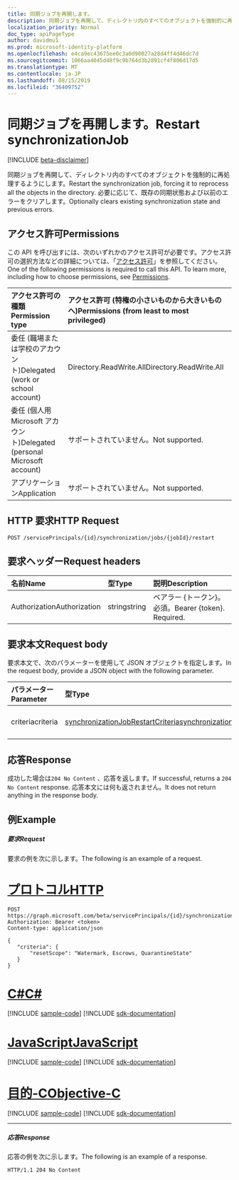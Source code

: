 ```yaml
---
title: 同期ジョブを再開します。
description: 同期ジョブを再開して、ディレクトリ内のすべてのオブジェクトを強制的に再処理するようにします。 必要に応じて、既存の同期状態および以前のエラーをクリアします。
localization_priority: Normal
doc_type: apiPageType
author: davidmu1
ms.prod: microsoft-identity-platform
ms.openlocfilehash: e4ca9ec43675ee0c3a0d90027a28d4ff4d46dc7d
ms.sourcegitcommit: 1066aa4045d48f9c9b764d3b2891cf4f806d17d5
ms.translationtype: MT
ms.contentlocale: ja-JP
ms.lasthandoff: 08/15/2019
ms.locfileid: "36409752"
---
```

# <a name="restart-synchronizationjob"></a><span data-ttu-id="80972-104">同期ジョブを再開します。</span><span class="sxs-lookup"><span data-stu-id="80972-104">Restart synchronizationJob</span></span>

[!INCLUDE [beta-disclaimer](../../includes/beta-disclaimer.md)]

<span data-ttu-id="80972-105">同期ジョブを再開して、ディレクトリ内のすべてのオブジェクトを強制的に再処理するようにします。</span><span class="sxs-lookup"><span data-stu-id="80972-105">Restart the synchronization job, forcing it to reprocess all the objects in the directory.</span></span> <span data-ttu-id="80972-106">必要に応じて、既存の同期状態および以前のエラーをクリアします。</span><span class="sxs-lookup"><span data-stu-id="80972-106">Optionally clears existing synchronization state and previous errors.</span></span>

## <a name="permissions"></a><span data-ttu-id="80972-107">アクセス許可</span><span class="sxs-lookup"><span data-stu-id="80972-107">Permissions</span></span>
<span data-ttu-id="80972-p103">この API を呼び出すには、次のいずれかのアクセス許可が必要です。アクセス許可の選択方法などの詳細については、「[アクセス許可](/graph/permissions-reference)」を参照してください。</span><span class="sxs-lookup"><span data-stu-id="80972-p103">One of the following permissions is required to call this API. To learn more, including how to choose permissions, see [Permissions](/graph/permissions-reference).</span></span>

|<span data-ttu-id="80972-110">アクセス許可の種類</span><span class="sxs-lookup"><span data-stu-id="80972-110">Permission type</span></span>                        | <span data-ttu-id="80972-111">アクセス許可 (特権の小さいものから大きいものへ)</span><span class="sxs-lookup"><span data-stu-id="80972-111">Permissions (from least to most privileged)</span></span>              |
|:--------------------------------------|:---------------------------------------------------------|
|<span data-ttu-id="80972-112">委任 (職場または学校のアカウント)</span><span class="sxs-lookup"><span data-stu-id="80972-112">Delegated (work or school account)</span></span>     |<span data-ttu-id="80972-113">Directory.ReadWrite.All</span><span class="sxs-lookup"><span data-stu-id="80972-113">Directory.ReadWrite.All</span></span>  |
|<span data-ttu-id="80972-114">委任 (個人用 Microsoft アカウント)</span><span class="sxs-lookup"><span data-stu-id="80972-114">Delegated (personal Microsoft account)</span></span> |<span data-ttu-id="80972-115">サポートされていません。</span><span class="sxs-lookup"><span data-stu-id="80972-115">Not supported.</span></span> |
|<span data-ttu-id="80972-116">アプリケーション</span><span class="sxs-lookup"><span data-stu-id="80972-116">Application</span></span>                            |<span data-ttu-id="80972-117">サポートされていません。</span><span class="sxs-lookup"><span data-stu-id="80972-117">Not supported.</span></span>  | 

## <a name="http-request"></a><span data-ttu-id="80972-118">HTTP 要求</span><span class="sxs-lookup"><span data-stu-id="80972-118">HTTP Request</span></span>
<!-- { "blockType": "ignored" } -->
```http
POST /servicePrincipals/{id}/synchronization/jobs/{jobId}/restart
```

## <a name="request-headers"></a><span data-ttu-id="80972-119">要求ヘッダー</span><span class="sxs-lookup"><span data-stu-id="80972-119">Request headers</span></span>

| <span data-ttu-id="80972-120">名前</span><span class="sxs-lookup"><span data-stu-id="80972-120">Name</span></span>           | <span data-ttu-id="80972-121">型</span><span class="sxs-lookup"><span data-stu-id="80972-121">Type</span></span>    | <span data-ttu-id="80972-122">説明</span><span class="sxs-lookup"><span data-stu-id="80972-122">Description</span></span>|
|:---------------|:--------|:-----------|
| <span data-ttu-id="80972-123">Authorization</span><span class="sxs-lookup"><span data-stu-id="80972-123">Authorization</span></span>  | <span data-ttu-id="80972-124">string</span><span class="sxs-lookup"><span data-stu-id="80972-124">string</span></span>  | <span data-ttu-id="80972-p104">ベアラー {トークン}。必須。</span><span class="sxs-lookup"><span data-stu-id="80972-p104">Bearer {token}. Required.</span></span> |

## <a name="request-body"></a><span data-ttu-id="80972-127">要求本文</span><span class="sxs-lookup"><span data-stu-id="80972-127">Request body</span></span>

<span data-ttu-id="80972-128">要求本文で、次のパラメーターを使用して JSON オブジェクトを指定します。</span><span class="sxs-lookup"><span data-stu-id="80972-128">In the request body, provide a JSON object with the following parameter.</span></span>

| <span data-ttu-id="80972-129">パラメーター</span><span class="sxs-lookup"><span data-stu-id="80972-129">Parameter</span></span>     | <span data-ttu-id="80972-130">型</span><span class="sxs-lookup"><span data-stu-id="80972-130">Type</span></span>      | <span data-ttu-id="80972-131">説明</span><span class="sxs-lookup"><span data-stu-id="80972-131">Description</span></span>    |
|:--------------|:----------|:---------------|
|<span data-ttu-id="80972-132">criteria</span><span class="sxs-lookup"><span data-stu-id="80972-132">criteria</span></span>       |[<span data-ttu-id="80972-133">synchronizationJobRestartCriteria</span><span class="sxs-lookup"><span data-stu-id="80972-133">synchronizationJobRestartCriteria</span></span>](../resources/synchronization-synchronizationjobrestartcriteria.md) |<span data-ttu-id="80972-134">再起動の条件</span><span class="sxs-lookup"><span data-stu-id="80972-134">Restart criteria</span></span>|

## <a name="response"></a><span data-ttu-id="80972-135">応答</span><span class="sxs-lookup"><span data-stu-id="80972-135">Response</span></span>

<span data-ttu-id="80972-136">成功した場合は`204 No Content` 、応答を返します。</span><span class="sxs-lookup"><span data-stu-id="80972-136">If successful, returns a `204 No Content` response.</span></span> <span data-ttu-id="80972-137">応答本文には何も返されません。</span><span class="sxs-lookup"><span data-stu-id="80972-137">It does not return anything in the response body.</span></span>

## <a name="example"></a><span data-ttu-id="80972-138">例</span><span class="sxs-lookup"><span data-stu-id="80972-138">Example</span></span>

##### <a name="request"></a><span data-ttu-id="80972-139">要求</span><span class="sxs-lookup"><span data-stu-id="80972-139">Request</span></span>
<span data-ttu-id="80972-140">要求の例を次に示します。</span><span class="sxs-lookup"><span data-stu-id="80972-140">The following is an example of a request.</span></span>

# <a name="httptabhttp"></a>[<span data-ttu-id="80972-141">プロトコル</span><span class="sxs-lookup"><span data-stu-id="80972-141">HTTP</span></span>](#tab/http)
<!-- {
  "blockType": "request",
  "name": "synchronizationjob_restart"
}-->
```http
POST https://graph.microsoft.com/beta/servicePrincipals/{id}/synchronization/jobs/{jobId}/restart
Authorization: Bearer <token>
Content-type: application/json

{
   "criteria": {
       "resetScope": "Watermark, Escrows, QuarantineState"
   }
}
```
# <a name="ctabcsharp"></a>[<span data-ttu-id="80972-142">C#</span><span class="sxs-lookup"><span data-stu-id="80972-142">C#</span></span>](#tab/csharp)
[!INCLUDE [sample-code](../includes/snippets/csharp/synchronizationjob-restart-csharp-snippets.md)]
[!INCLUDE [sdk-documentation](../includes/snippets/snippets-sdk-documentation-link.md)]

# <a name="javascripttabjavascript"></a>[<span data-ttu-id="80972-143">JavaScript</span><span class="sxs-lookup"><span data-stu-id="80972-143">JavaScript</span></span>](#tab/javascript)
[!INCLUDE [sample-code](../includes/snippets/javascript/synchronizationjob-restart-javascript-snippets.md)]
[!INCLUDE [sdk-documentation](../includes/snippets/snippets-sdk-documentation-link.md)]

# <a name="objective-ctabobjc"></a>[<span data-ttu-id="80972-144">目的-C</span><span class="sxs-lookup"><span data-stu-id="80972-144">Objective-C</span></span>](#tab/objc)
[!INCLUDE [sample-code](../includes/snippets/objc/synchronizationjob-restart-objc-snippets.md)]
[!INCLUDE [sdk-documentation](../includes/snippets/snippets-sdk-documentation-link.md)]

---


##### <a name="response"></a><span data-ttu-id="80972-145">応答</span><span class="sxs-lookup"><span data-stu-id="80972-145">Response</span></span>
<span data-ttu-id="80972-146">応答の例を次に示します。</span><span class="sxs-lookup"><span data-stu-id="80972-146">The following is an example of a response.</span></span>

<!-- {
  "blockType": "response",
  "truncated": true,
  "@odata.type": "microsoft.graph.None"
} -->
```http
HTTP/1.1 204 No Content
```

<!-- uuid: 8fcb5dbc-d5aa-4681-8e31-b001d5168d79
2015-10-25 14:57:30 UTC -->
<!--
{
  "type": "#page.annotation",
  "description": "synchronizationJob: restart",
  "keywords": "",
  "section": "documentation",
  "tocPath": "",
  "suppressions": [
  ]
}
-->
